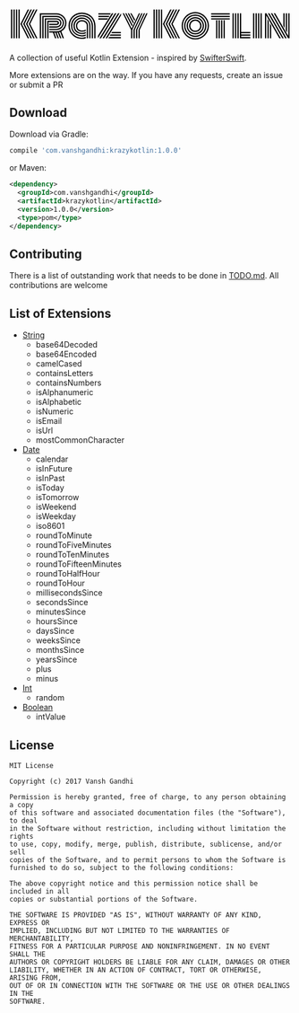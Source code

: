 <svg xmlns="http://www.w3.org/2000/svg" xlink="http://www.w3.org/1999/xlink" width="639" height="125" viewBox="0 0 639 125"><rect width="638.5546875" height="124.53125" fill="transparent"/><path stroke="none" fill="black" d="M23.32 27.73L23.32 92.42L20.51 92.42L20.51 27.73L23.32 27.73ZM17.70 27.73L17.70 92.42L14.88 92.42L14.88 27.73L17.70 27.73ZM12.07 27.73L12.07 92.42L9.26 92.42L9.26 27.73L12.07 27.73ZM6.45 27.73L6.45 92.42L3.63 92.42L3.63 27.73L6.45 27.73ZM60.39 92.42L43.87 60.08L60.39 27.73L63.52 27.73L46.99 60.08L63.52 92.42L60.39 92.42ZM54.10 92.42L37.58 60.08L54.10 27.73L57.23 27.73L40.70 60.08L57.23 92.42L54.10 92.42ZM47.81 92.42L31.29 60.08L47.81 27.73L50.94 27.73L34.41 60.08L50.94 92.42L47.81 92.42ZM41.52 92.42L24.96 60.08L41.52 27.73L44.65 27.73L28.09 60.08L44.65 92.42L41.52 92.42ZM90.16 68.36L90.16 65.55L107.11 65.55L107.11 65.55Q110.47 65.55 112.81 63.44L112.81 63.44L112.81 63.44Q115.16 61.33 115.16 57.50L115.16 57.50L115.16 57.50Q115.16 54.69 112.71 52.46L112.71 52.46L112.71 52.46Q110.27 50.23 107.11 50.23L107.11 50.23L82.97 50.23L82.97 92.42L80.16 92.42L80.16 47.42L107.11 47.42L107.11 47.42Q111.45 47.42 114.71 50.47L114.71 50.47L114.71 50.47Q117.97 53.52 117.97 57.50L117.97 57.50L117.97 57.50Q117.97 62.46 114.80 65.41L114.80 65.41L114.80 65.41Q111.64 68.36 107.11 68.36L107.11 68.36L90.16 68.36ZM90.16 73.98L90.16 71.17L107.11 71.17L107.11 71.17Q112.73 71.17 116.76 67.34L116.76 67.34L116.76 67.34Q120.78 63.52 120.78 57.50L120.78 57.50L120.78 57.50Q120.78 52.38 116.68 48.50L116.68 48.50L116.68 48.50Q112.58 44.61 107.11 44.61L107.11 44.61L77.34 44.61L77.34 92.42L74.53 92.42L74.53 41.80L107.11 41.80L107.11 41.80Q113.75 41.80 118.67 46.50L118.67 46.50L118.67 46.50Q123.59 51.21 123.59 57.50L123.59 57.50L123.59 57.50Q123.59 64.53 118.73 69.26L118.73 69.26L118.73 69.26Q113.87 73.98 107.11 73.98L107.11 73.98L90.16 73.98ZM90.16 79.61L90.16 76.80L107.11 76.80L107.11 76.80Q112.30 76.80 116.72 74.30L116.72 74.30L116.72 74.30Q121.13 71.80 123.77 67.34L123.77 67.34L123.77 67.34Q126.41 62.89 126.41 57.50L126.41 57.50L126.41 57.50Q126.41 52.62 123.79 48.34L123.79 48.34L123.79 48.34Q121.17 44.06 116.70 41.52L116.70 41.52L116.70 41.52Q112.23 38.98 107.11 38.98L107.11 38.98L71.72 38.98L71.72 92.42L68.91 92.42L68.91 36.17L107.11 36.17L107.11 36.17Q111.52 36.17 115.61 37.91L115.61 37.91L115.61 37.91Q119.69 39.65 122.66 42.52L122.66 42.52L122.66 42.52Q125.63 45.39 127.42 49.34L127.42 49.34L127.42 49.34Q129.22 53.28 129.22 57.50L129.22 57.50L129.22 57.50Q129.22 64.34 126.09 69.43L126.09 69.43L126.09 69.43Q122.97 74.53 117.70 77.19L117.70 77.19L123.59 92.42L120.59 92.42L115 78.32L115 78.32Q113.95 78.67 112.54 79.02L112.54 79.02L117.81 92.42L114.80 92.42L109.65 79.49L109.65 79.49Q108.44 79.61 107.11 79.61L107.11 79.61L112.07 92.42L109.10 92.42L104.18 79.61L101.64 79.61L106.37 92.42L103.40 92.42L98.63 79.61L90.16 79.61ZM88.59 55.86L88.59 92.42L85.78 92.42L85.78 53.05L107.11 53.05L107.11 53.05Q109.30 53.05 110.82 54.36L110.82 54.36L110.82 54.36Q112.34 55.66 112.34 57.50L112.34 57.50L112.34 57.50Q112.34 62.73 107.11 62.73L107.11 62.73L90.16 62.73L90.16 59.92L107.11 59.92L107.11 59.92Q109.53 59.92 109.53 57.50L109.53 57.50L109.53 57.50Q109.53 56.84 108.81 56.35L108.81 56.35L108.81 56.35Q108.09 55.86 107.11 55.86L107.11 55.86L88.59 55.86ZM175.35 92.42L175.35 64.69L175.35 64.69Q175.35 59.69 172.27 56.95L172.27 56.95L172.27 56.95Q169.18 54.22 164.10 54.22L164.10 54.22L164.10 54.22Q159.80 54.22 156.72 57.19L156.72 57.19L156.72 57.19Q153.63 60.16 153.63 64.30L153.63 64.30L153.63 64.30Q153.63 66.64 154.26 68.50L154.26 68.50L154.26 68.50Q154.88 70.35 155.96 71.58L155.96 71.58L155.96 71.58Q157.03 72.81 158.52 73.61L158.52 73.61L158.52 73.61Q160 74.41 161.62 74.77L161.62 74.77L161.62 74.77Q163.24 75.12 165.08 75.12L165.08 75.12L165.08 75.12Q169.53 75.12 173.20 72.93L173.20 72.93L173.20 75.74L173.20 75.74Q169.41 77.73 165.04 77.73L165.04 77.73L165.04 77.73Q162.23 77.73 159.75 76.97L159.75 76.97L159.75 76.97Q157.27 76.21 155.23 74.67L155.23 74.67L155.23 74.67Q153.20 73.13 152.01 70.45L152.01 70.45L152.01 70.45Q150.82 67.77 150.82 64.30L150.82 64.30L150.82 64.30Q150.82 58.91 154.61 55.16L154.61 55.16L154.61 55.16Q158.40 51.41 164.10 51.41L164.10 51.41L164.10 51.41Q170.39 51.41 174.28 54.94L174.28 54.94L174.28 54.94Q178.16 58.48 178.16 64.69L178.16 64.69L178.16 92.42L175.35 92.42ZM183.79 64.69L183.79 64.69L183.79 92.42L180.98 92.42L180.98 64.69L180.98 64.69Q180.98 57.30 176.25 52.95L176.25 52.95L176.25 52.95Q171.52 48.59 164.10 48.59L164.10 48.59L164.10 48.59Q157.23 48.59 152.62 53.16L152.62 53.16L152.62 53.16Q148.01 57.73 148.01 64.30L148.01 64.30L148.01 64.30Q148.01 68.28 149.39 71.45L149.39 71.45L149.39 71.45Q150.78 74.61 153.16 76.52L153.16 76.52L153.16 76.52Q155.55 78.44 158.50 79.43L158.50 79.43L158.50 79.43Q161.45 80.43 164.73 80.43L164.73 80.43L164.73 80.43Q169.18 80.43 173.20 78.36L173.20 78.36L173.20 81.33L173.20 81.33Q168.98 83.09 164.69 83.09L164.69 83.09L164.69 83.09Q160.82 83.09 157.34 81.89L157.34 81.89L157.34 81.89Q153.87 80.70 151.13 78.42L151.13 78.42L151.13 78.42Q148.40 76.13 146.80 72.48L146.80 72.48L146.80 72.48Q145.20 68.83 145.20 64.30L145.20 64.30L145.20 64.30Q145.20 56.60 150.64 51.19L150.64 51.19L150.64 51.19Q156.09 45.78 164.10 45.78L164.10 45.78L164.10 45.78Q169.73 45.78 174.18 48.07L174.18 48.07L174.18 48.07Q178.63 50.35 181.21 54.69L181.21 54.69L181.21 54.69Q183.79 59.02 183.79 64.69ZM189.41 64.69L189.41 64.69L189.41 92.42L186.60 92.42L186.60 64.69L186.60 64.69Q186.60 58.24 183.65 53.26L183.65 53.26L183.65 53.26Q180.70 48.28 175.59 45.63L175.59 45.63L175.59 45.63Q170.47 42.97 164.10 42.97L164.10 42.97L164.10 42.97Q158.05 42.97 153.05 45.84L153.05 45.84L153.05 45.84Q148.05 48.71 145.21 53.59L145.21 53.59L145.21 53.59Q142.38 58.48 142.38 64.30L142.38 64.30L142.38 64.30Q142.38 69.30 144.22 73.42L144.22 73.42L144.22 73.42Q146.05 77.54 149.16 80.20L149.16 80.20L149.16 80.20Q152.27 82.85 156.23 84.32L156.23 84.32L156.23 84.32Q160.20 85.78 164.53 85.78L164.53 85.78L164.53 85.78Q168.95 85.78 173.20 83.95L173.20 83.95L173.20 86.80L173.20 86.80Q168.75 88.48 164.45 88.48L164.45 88.48L164.45 88.48Q157.70 88.48 152.03 85.43L152.03 85.43L152.03 85.43Q146.37 82.38 142.97 76.80L142.97 76.80L142.97 76.80Q139.57 71.21 139.57 64.30L139.57 64.30L139.57 64.30Q139.57 59.38 141.46 54.92L141.46 54.92L141.46 54.92Q143.36 50.47 146.60 47.23L146.60 47.23L146.60 47.23Q149.84 43.98 154.41 42.07L154.41 42.07L154.41 42.07Q158.98 40.16 164.10 40.16L164.10 40.16L164.10 40.16Q171.25 40.16 177.01 43.20L177.01 43.20L177.01 43.20Q182.77 46.25 186.09 51.88L186.09 51.88L186.09 51.88Q189.41 57.50 189.41 64.69ZM195.04 64.69L195.04 64.69L195.04 92.42L192.23 92.42L192.23 64.69L192.23 64.69Q192.23 56.72 188.52 50.45L188.52 50.45L188.52 50.45Q184.80 44.18 178.40 40.76L178.40 40.76L178.40 40.76Q171.99 37.34 164.10 37.34L164.10 37.34L164.10 37.34Q156.52 37.34 150.23 40.98L150.23 40.98L150.23 40.98Q143.95 44.61 140.35 50.80L140.35 50.80L140.35 50.80Q136.76 56.99 136.76 64.30L136.76 64.30L136.76 64.30Q136.76 69.10 138.30 73.42L138.30 73.42L138.30 73.42Q139.84 77.73 142.52 80.96L142.52 80.96L142.52 80.96Q145.20 84.18 148.69 86.52L148.69 86.52L148.69 86.52Q152.19 88.87 156.23 90.08L156.23 90.08L156.23 90.08Q160.27 91.29 164.45 91.29L164.45 91.29L164.45 91.29Q169.06 91.29 173.20 89.53L173.20 89.53L173.20 92.42L173.20 92.42Q168.87 93.95 164.30 93.95L164.30 93.95L164.30 93.95Q159.57 93.95 155.10 92.62L155.10 92.62L155.10 92.62Q150.63 91.29 146.82 88.69L146.82 88.69L146.82 88.69Q143.01 86.09 140.12 82.56L140.12 82.56L140.12 82.56Q137.23 79.02 135.59 74.30L135.59 74.30L135.59 74.30Q133.95 69.57 133.95 64.30L133.95 64.30L133.95 64.30Q133.95 58.24 136.23 52.75L136.23 52.75L136.23 52.75Q138.52 47.27 142.48 43.26L142.48 43.26L142.48 43.26Q146.45 39.26 152.09 36.89L152.09 36.89L152.09 36.89Q157.73 34.53 164.10 34.53L164.10 34.53L164.10 34.53Q170.59 34.53 176.29 36.72L176.29 36.72L176.29 36.72Q181.99 38.91 186.13 42.79L186.13 42.79L186.13 42.79Q190.27 46.68 192.66 52.34L192.66 52.34L192.66 52.34Q195.04 58.01 195.04 64.69ZM232.54 78.36L252.58 78.36L252.58 81.17L230.74 81.17L232.54 78.36ZM229.02 83.98L252.58 83.98L252.58 86.80L227.27 86.80L229.02 83.98ZM225.86 89.61L252.58 89.61L252.58 92.42L224.14 92.42L225.86 89.61ZM221.72 50.27L201.60 50.27L201.60 47.46L223.48 47.46L221.72 50.27ZM224.96 44.65L201.60 44.65L201.60 41.84L226.76 41.84L224.96 44.65ZM228.05 39.02L201.60 39.02L201.60 36.21L229.92 36.21L228.05 39.02ZM252.93 40.98L221.41 92.42L217.93 92.42L252.93 36.21L252.93 40.98ZM249.49 36.21L214.45 92.42L211.02 92.42L246.09 36.21L249.49 36.21ZM242.54 36.21L207.50 92.42L204.06 92.42L239.06 36.21L242.54 36.21ZM235.63 36.21L200.59 92.42L200.59 86.72L232.15 36.21L235.63 36.21ZM292.54 73.44L310.23 36.17L313.05 36.17L295.35 73.44L295.35 92.42L292.54 92.42L292.54 73.44ZM286.91 73.44L304.61 36.17L307.42 36.17L289.73 73.44L289.73 92.42L286.91 92.42L286.91 73.44ZM281.29 73.44L298.98 36.17L301.80 36.17L284.10 73.44L284.10 92.42L281.29 92.42L281.29 73.44ZM277.03 70.59L293.36 36.17L296.17 36.17L278.48 73.44L278.48 92.42L275.66 92.42L275.66 73.44L256.80 36.17L259.61 36.17L277.03 70.59ZM277.81 65.78L262.46 36.17L265.27 36.17L279.22 62.70L277.81 65.78ZM280.59 59.61L268.09 36.17L270.94 36.17L282.03 56.52L280.59 59.61ZM283.44 53.48L273.79 36.17L276.60 36.17L284.84 50.39L283.44 53.48ZM346.21 27.73L346.21 92.42L343.40 92.42L343.40 27.73L346.21 27.73ZM340.59 27.73L340.59 92.42L337.77 92.42L337.77 27.73L340.59 27.73ZM334.96 27.73L334.96 92.42L332.15 92.42L332.15 27.73L334.96 27.73ZM329.34 27.73L329.34 92.42L326.52 92.42L326.52 27.73L329.34 27.73ZM383.28 92.42L366.76 60.08L383.28 27.73L386.41 27.73L369.88 60.08L386.41 92.42L383.28 92.42ZM376.99 92.42L360.47 60.08L376.99 27.73L380.12 27.73L363.59 60.08L380.12 92.42L376.99 92.42ZM370.70 92.42L354.18 60.08L370.70 27.73L373.83 27.73L357.30 60.08L373.83 92.42L370.70 92.42ZM364.41 92.42L347.85 60.08L364.41 27.73L367.54 27.73L350.98 60.08L367.54 92.42L364.41 92.42ZM413.30 56.35L413.30 56.35L413.30 56.35Q410 59.65 410 64.30L410 64.30L410 64.30Q410 68.95 413.30 72.25L413.30 72.25L413.30 72.25Q416.60 75.55 421.25 75.55L421.25 75.55L421.25 75.55Q425.90 75.55 429.20 72.25L429.20 72.25L429.20 72.25Q432.50 68.95 432.50 64.30L432.50 64.30L432.50 64.30Q432.50 59.65 429.20 56.35L429.20 56.35L429.20 56.35Q425.90 53.05 421.25 53.05L421.25 53.05L421.25 53.05Q416.60 53.05 413.30 56.35ZM411.31 74.24L411.31 74.24L411.31 74.24Q407.19 70.12 407.19 64.30L407.19 64.30L407.19 64.30Q407.19 58.48 411.31 54.36L411.31 54.36L411.31 54.36Q415.43 50.23 421.25 50.23L421.25 50.23L421.25 50.23Q427.07 50.23 431.19 54.36L431.19 54.36L431.19 54.36Q435.31 58.48 435.31 64.30L435.31 64.30L435.31 64.30Q435.31 70.12 431.19 74.24L431.19 74.24L431.19 74.24Q427.07 78.36 421.25 78.36L421.25 78.36L421.25 78.36Q415.43 78.36 411.31 74.24ZM409.32 52.38L409.32 52.38L409.32 52.38Q404.38 57.34 404.38 64.30L404.38 64.30L404.38 64.30Q404.38 71.25 409.32 76.21L409.32 76.21L409.32 76.21Q414.26 81.17 421.25 81.17L421.25 81.17L421.25 81.17Q428.24 81.17 433.18 76.21L433.18 76.21L433.18 76.21Q438.13 71.25 438.13 64.30L438.13 64.30L438.13 64.30Q438.13 57.34 433.18 52.38L433.18 52.38L433.18 52.38Q428.24 47.42 421.25 47.42L421.25 47.42L421.25 47.42Q414.26 47.42 409.32 52.38ZM404.20 74.18L404.20 74.18L404.20 74.18Q401.56 69.65 401.56 64.30L401.56 64.30L401.56 64.30Q401.56 58.95 404.20 54.41L404.20 54.41L404.20 54.41Q406.84 49.88 411.37 47.25L411.37 47.25L411.37 47.25Q415.90 44.61 421.25 44.61L421.25 44.61L421.25 44.61Q426.60 44.61 431.13 47.25L431.13 47.25L431.13 47.25Q435.66 49.88 438.30 54.41L438.30 54.41L438.30 54.41Q440.94 58.95 440.94 64.30L440.94 64.30L440.94 64.30Q440.94 69.65 438.30 74.18L438.30 74.18L438.30 74.18Q435.66 78.71 431.13 81.35L431.13 81.35L431.13 81.35Q426.60 83.98 421.25 83.98L421.25 83.98L421.25 83.98Q415.90 83.98 411.37 81.35L411.37 81.35L411.37 81.35Q406.84 78.71 404.20 74.18ZM400.53 55.57L400.53 55.57L400.53 55.57Q398.75 59.73 398.75 64.30L398.75 64.30L398.75 64.30Q398.75 68.87 400.53 73.03L400.53 73.03L400.53 73.03Q402.30 77.19 405.33 80.21L405.33 80.21L405.33 80.21Q408.36 83.24 412.52 85.02L412.52 85.02L412.52 85.02Q416.68 86.80 421.25 86.80L421.25 86.80L421.25 86.80Q425.82 86.80 429.98 85.02L429.98 85.02L429.98 85.02Q434.14 83.24 437.17 80.21L437.17 80.21L437.17 80.21Q440.20 77.19 441.97 73.03L441.97 73.03L441.97 73.03Q443.75 68.87 443.75 64.30L443.75 64.30L443.75 64.30Q443.75 59.73 441.97 55.57L441.97 55.57L441.97 55.57Q440.20 51.41 437.17 48.38L437.17 48.38L437.17 48.38Q434.14 45.35 429.98 43.57L429.98 43.57L429.98 43.57Q425.82 41.80 421.25 41.80L421.25 41.80L421.25 41.80Q416.68 41.80 412.52 43.57L412.52 43.57L412.52 43.57Q408.36 45.35 405.33 48.38L405.33 48.38L405.33 48.38Q402.30 51.41 400.53 55.57ZM397.95 74.14L397.95 74.14L397.95 74.14Q395.94 69.45 395.94 64.30L395.94 64.30L395.94 64.30Q395.94 59.14 397.95 54.45L397.95 54.45L397.95 54.45Q399.96 49.77 403.34 46.39L403.34 46.39L403.34 46.39Q406.72 43.01 411.41 41.00L411.41 41.00L411.41 41.00Q416.09 38.98 421.25 38.98L421.25 38.98L421.25 38.98Q426.41 38.98 431.09 41.00L431.09 41.00L431.09 41.00Q435.78 43.01 439.16 46.39L439.16 46.39L439.16 46.39Q442.54 49.77 444.55 54.45L444.55 54.45L444.55 54.45Q446.56 59.14 446.56 64.30L446.56 64.30L446.56 64.30Q446.56 69.45 444.55 74.14L444.55 74.14L444.55 74.14Q442.54 78.83 439.16 82.21L439.16 82.21L439.16 82.21Q435.78 85.59 431.09 87.60L431.09 87.60L431.09 87.60Q426.41 89.61 421.25 89.61L421.25 89.61L421.25 89.61Q416.09 89.61 411.41 87.60L411.41 87.60L411.41 87.60Q406.72 85.59 403.34 82.21L403.34 82.21L403.34 82.21Q399.96 78.83 397.95 74.14ZM395.35 53.38L395.35 53.38L395.35 53.38Q393.13 58.59 393.13 64.30L393.13 64.30L393.13 64.30Q393.13 70 395.35 75.21L395.35 75.21L395.35 75.21Q397.58 80.43 401.35 84.20L401.35 84.20L401.35 84.20Q405.12 87.97 410.33 90.20L410.33 90.20L410.33 90.20Q415.55 92.42 421.25 92.42L421.25 92.42L421.25 92.42Q426.95 92.42 432.17 90.20L432.17 90.20L432.17 90.20Q437.38 87.97 441.15 84.20L441.15 84.20L441.15 84.20Q444.92 80.43 447.15 75.21L447.15 75.21L447.15 75.21Q449.38 70 449.38 64.30L449.38 64.30L449.38 64.30Q449.38 58.59 447.15 53.38L447.15 53.38L447.15 53.38Q444.92 48.16 441.15 44.39L441.15 44.39L441.15 44.39Q437.38 40.63 432.17 38.40L432.17 38.40L432.17 38.40Q426.95 36.17 421.25 36.17L421.25 36.17L421.25 36.17Q415.55 36.17 410.33 38.40L410.33 38.40L410.33 38.40Q405.12 40.63 401.35 44.39L401.35 44.39L401.35 44.39Q397.58 48.16 395.35 53.38ZM392.77 76.31L392.77 76.31L392.77 76.31Q390.31 70.59 390.31 64.30L390.31 64.30L390.31 64.30Q390.31 58.01 392.77 52.29L392.77 52.29L392.77 52.29Q395.23 46.56 399.38 42.42L399.38 42.42L399.38 42.42Q403.52 38.28 409.24 35.82L409.24 35.82L409.24 35.82Q414.96 33.36 421.25 33.36L421.25 33.36L421.25 33.36Q427.54 33.36 433.26 35.82L433.26 35.82L433.26 35.82Q438.98 38.28 443.13 42.42L443.13 42.42L443.13 42.42Q447.27 46.56 449.73 52.29L449.73 52.29L449.73 52.29Q452.19 58.01 452.19 64.30L452.19 64.30L452.19 64.30Q452.19 70.59 449.73 76.31L449.73 76.31L449.73 76.31Q447.27 82.03 443.13 86.17L443.13 86.17L443.13 86.17Q438.98 90.31 433.26 92.77L433.26 92.77L433.26 92.77Q427.54 95.23 421.25 95.23L421.25 95.23L421.25 95.23Q414.96 95.23 409.24 92.77L409.24 92.77L409.24 92.77Q403.52 90.31 399.38 86.17L399.38 86.17L399.38 86.17Q395.23 82.03 392.77 76.31ZM468.44 92.42L468.44 51.76L471.25 51.76L471.25 92.42L468.44 92.42ZM499.38 38.98L457.19 38.98L457.19 36.17L499.38 36.17L499.38 38.98ZM499.38 44.61L457.19 44.61L457.19 41.80L499.38 41.80L499.38 44.61ZM499.38 50.23L457.19 50.23L457.19 47.42L499.38 47.42L499.38 50.23ZM485.31 92.42L485.31 51.76L488.13 51.76L488.13 92.42L485.31 92.42ZM479.69 92.42L479.69 51.76L482.50 51.76L482.50 92.42L479.69 92.42ZM474.06 92.42L474.06 51.76L476.88 51.76L476.88 92.42L474.06 92.42ZM505.55 92.42L505.55 36.17L508.36 36.17L508.36 92.42L505.55 92.42ZM522.42 92.42L522.42 36.17L525.23 36.17L525.23 78.36L545.98 78.36L545.98 81.17L525.23 81.17L525.23 83.98L545.98 83.98L545.98 86.80L525.23 86.80L525.23 89.61L545.98 89.61L545.98 92.42L522.42 92.42ZM516.80 92.42L516.80 36.17L519.61 36.17L519.61 92.42L516.80 92.42ZM511.17 92.42L511.17 36.17L513.98 36.17L513.98 92.42L511.17 92.42ZM569.06 92.42L569.06 36.17L571.88 36.17L571.88 92.42L569.06 92.42ZM563.44 92.42L563.44 36.17L566.25 36.17L566.25 92.42L563.44 92.42ZM557.81 92.42L557.81 36.17L560.63 36.17L560.63 92.42L557.81 92.42ZM552.19 92.42L552.19 36.17L555 36.17L555 92.42L552.19 92.42ZM623.59 36.17L623.59 69.73L620.78 64.61L620.78 36.17L623.59 36.17ZM629.22 36.17L629.22 79.45L626.41 74.69L626.41 36.17L629.22 36.17ZM590.47 92.42L590.47 58.87L593.28 63.98L593.28 92.42L590.47 92.42ZM584.84 92.42L584.84 48.75L587.66 53.91L587.66 92.42L584.84 92.42ZM618.40 92.42L585.82 36.17L589.10 36.17L621.68 92.42L618.40 92.42ZM624.96 92.42L592.46 36.17L595.78 36.17L628.32 92.42L624.96 92.42ZM631.52 92.42L599.06 36.17L602.34 36.17L632.03 87.54L632.03 36.17L634.84 36.17L634.84 92.42L631.52 92.42ZM611.80 92.42L582.03 41.02L582.03 92.42L579.22 92.42L579.22 36.17L582.58 36.17L615.04 92.42L611.80 92.42Z"/></svg>
A collection of useful Kotlin Extension - inspired by [SwifterSwift](https://github.com/SwifterSwift/SwifterSwift).

More extensions are on the way. If you have any requests, create an issue or submit a PR




## Download

Download via Gradle:

```groovy
compile 'com.vanshgandhi:krazykotlin:1.0.0'
```

or Maven:

```xml
<dependency>
  <groupId>com.vanshgandhi</groupId>
  <artifactId>krazykotlin</artifactId>
  <version>1.0.0</version>
  <type>pom</type>
</dependency>
```

## Contributing
There is a list of outstanding work that needs to be done in [TODO.md](https://github.com/vanshg/KrazyKotlin/blob/master/TODO.md). All contributions are welcome

## List of Extensions
- [String](https://github.com/vanshg/KrazyKotlin/blob/master/src/main/kotlin/com/vanshgandhi/krazykotlin/StringExtensions.kt)
    - base64Decoded
    - base64Encoded
    - camelCased
    - containsLetters
    - containsNumbers
    - isAlphanumeric
    - isAlphabetic
    - isNumeric
    - isEmail
    - isUrl
    - mostCommonCharacter
- [Date](https://github.com/vanshg/KrazyKotlin/blob/master/src/main/kotlin/com/vanshgandhi/krazykotlin/DateExtensions.kt)
    - calendar
    - isInFuture
    - isInPast
    - isToday
    - isTomorrow
    - isWeekend
    - isWeekday
    - iso8601
    - roundToMinute
    - roundToFiveMinutes
    - roundToTenMinutes
    - roundToFifteenMinutes
    - roundToHalfHour
    - roundToHour
    - millisecondsSince
    - secondsSince
    - minutesSince
    - hoursSince
    - daysSince
    - weeksSince
    - monthsSince
    - yearsSince
    - plus
    - minus
- [Int](https://github.com/vanshg/KrazyKotlin/blob/master/src/main/kotlin/com/vanshgandhi/krazykotlin/IntExtensions.kt)
    - random
- [Boolean](https://github.com/vanshg/KrazyKotlin/blob/master/src/main/kotlin/com/vanshgandhi/krazykotlin/BooleanExtensions.kt)
    - intValue

## License
```
MIT License

Copyright (c) 2017 Vansh Gandhi

Permission is hereby granted, free of charge, to any person obtaining a copy
of this software and associated documentation files (the "Software"), to deal
in the Software without restriction, including without limitation the rights
to use, copy, modify, merge, publish, distribute, sublicense, and/or sell
copies of the Software, and to permit persons to whom the Software is
furnished to do so, subject to the following conditions:

The above copyright notice and this permission notice shall be included in all
copies or substantial portions of the Software.

THE SOFTWARE IS PROVIDED "AS IS", WITHOUT WARRANTY OF ANY KIND, EXPRESS OR
IMPLIED, INCLUDING BUT NOT LIMITED TO THE WARRANTIES OF MERCHANTABILITY,
FITNESS FOR A PARTICULAR PURPOSE AND NONINFRINGEMENT. IN NO EVENT SHALL THE
AUTHORS OR COPYRIGHT HOLDERS BE LIABLE FOR ANY CLAIM, DAMAGES OR OTHER
LIABILITY, WHETHER IN AN ACTION OF CONTRACT, TORT OR OTHERWISE, ARISING FROM,
OUT OF OR IN CONNECTION WITH THE SOFTWARE OR THE USE OR OTHER DEALINGS IN THE
SOFTWARE.
```
